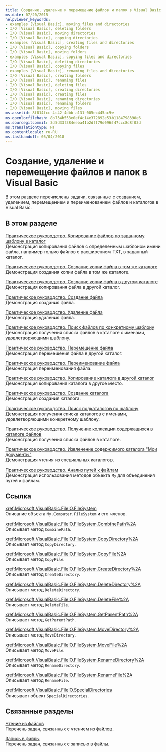 ```yaml
---
title: Создание, удаление и перемещение файлов и папок в Visual Basic
ms.date: 07/20/2015
helpviewer_keywords:
- examples [Visual Basic], moving files and directories
- I/O [Visual Basic], deleting folders
- I/O [Visual Basic], moving directories
- I/O [Visual Basic], copying directories
- examples [Visual Basic], creating files and directories
- I/O [Visual Basic], copying folders
- I/O [Visual Basic], moving folders
- examples [Visual Basic], copying files and directories
- I/O [Visual Basic], deleting directories
- I/O [Visual Basic], copying files
- examples [Visual Basic], renaming files and directories
- I/O [Visual Basic], creating folders
- I/O [Visual Basic], renaming files
- I/O [Visual Basic], deleting files
- I/O [Visual Basic], creating directories
- I/O [Visual Basic], creating files
- I/O [Visual Basic], renaming directories
- I/O [Visual Basic], renaming folders
- I/O [Visual Basic], moving files
ms.assetid: 8f814fcc-4c42-4dbb-a131-005ec445ac9e
ms.openlocfilehash: 8b734b553e0ef4c14e372892e53b1184798390e6
ms.sourcegitcommit: 3d5d33f384eeba41b2dff79d096f47ccc8d8f03d
ms.translationtype: HT
ms.contentlocale: ru-RU
ms.lasthandoff: 05/04/2018
---
```

# <a name="creating-deleting-and-moving-files-and-directories-in-visual-basic"></a>Создание, удаление и перемещение файлов и папок в Visual Basic
В этом разделе перечислены задачи, связанные с созданием, удалением, перемещением и переименованием файлов и каталогов в Visual Basic.  
  
## <a name="in-this-section"></a>В этом разделе  
 [Практическое руководство. Копирование файлов по заданному шаблону в каталог](../../../../visual-basic/developing-apps/programming/drives-directories-files/how-to-copy-files-with-a-specific-pattern-to-a-directory.md)  
 Демонстрация копирования файлов с определенным шаблоном имени файла, например только файлов с расширением TXT, в заданный каталог.  
  
 [Практическое руководство. Создание копии файла в том же каталоге](../../../../visual-basic/developing-apps/programming/drives-directories-files/how-to-create-a-copy-of-a-file-in-the-same-directory.md)  
 Демонстрация создания копии файла в том же каталоге.  
  
 [Практическое руководство. Создание копии файла в другом каталоге](../../../../visual-basic/developing-apps/programming/drives-directories-files/how-to-create-a-copy-of-a-file-in-a-different-directory.md)  
 Демонстрация копирования файла в другой каталог.  
  
 [Практическое руководство. Создание файла](../../../../visual-basic/developing-apps/programming/drives-directories-files/how-to-create-a-file.md)  
 Демонстрация создания файла.  
  
 [Практическое руководство. Удаление файла](../../../../visual-basic/developing-apps/programming/drives-directories-files/how-to-delete-a-file.md)  
 Демонстрация удаления файла.  
  
 [Практическое руководство. Поиск файлов по конкретному шаблону](../../../../visual-basic/developing-apps/programming/drives-directories-files/how-to-find-files-with-a-specific-pattern.md)  
 Демонстрация получения списка файлов в каталоге с именами, удовлетворяющими шаблону.  
  
 [Практическое руководство. Перемещение файла](../../../../visual-basic/developing-apps/programming/drives-directories-files/how-to-move-a-file.md)  
 Демонстрация перемещения файла в другой каталог.  
  
 [Практическое руководство. Переименование файла](../../../../visual-basic/developing-apps/programming/drives-directories-files/how-to-rename-a-file.md)  
 Демонстрация переименования файла.  
  
 [Практическое руководство. Копирование каталога в другой каталог](../../../../visual-basic/developing-apps/programming/drives-directories-files/how-to-copy-a-directory-to-another-directory.md)  
 Демонстрация копирования каталога в другое место.  
  
 [Практическое руководство. Создание каталога](../../../../visual-basic/developing-apps/programming/drives-directories-files/how-to-create-a-directory.md)  
 Демонстрация создания каталога.  
  
 [Практическое руководство. Поиск подкаталогов по шаблону](../../../../visual-basic/developing-apps/programming/drives-directories-files/how-to-find-subdirectories-with-a-specific-pattern.md)  
 Демонстрация получения списка каталогов с именами, удовлетворяющими конкретному шаблону.  
  
 [Практическое руководство. Получение коллекции содержащихся в каталоге файлов](../../../../visual-basic/developing-apps/programming/drives-directories-files/how-to-get-the-collection-of-files-in-a-directory.md)  
 Демонстрация получения списка файлов в каталоге.  
  
 [Практическое руководство. Извлечение содержимого каталога "Мои документы"](../../../../visual-basic/developing-apps/programming/drives-directories-files/how-to-retrieve-the-contents-of-the-my-documents-directory.md)  
 Демонстрация чтения из специальных каталогов.  
  
 [Практическое руководство. Анализ путей к файлам](../../../../visual-basic/developing-apps/programming/drives-directories-files/how-to-parse-file-paths.md)  
 Демонстрация использования методов объекта `My` для объединения путей к файлам.  
  
## <a name="reference"></a>Ссылка  
 <xref:Microsoft.VisualBasic.FileIO.FileSystem>  
 Описание объекта `My.Computer.FileSystem` и его членов.  
  
 <xref:Microsoft.VisualBasic.FileIO.FileSystem.CombinePath%2A>  
 Описывает метод `CombinePath`.  
  
 <xref:Microsoft.VisualBasic.FileIO.FileSystem.CopyDirectory%2A>  
 Описывает метод `CopyDirectory`.  
  
 <xref:Microsoft.VisualBasic.FileIO.FileSystem.CopyFile%2A>  
 Описывает метод `CopyFile`.  
  
 <xref:Microsoft.VisualBasic.FileIO.FileSystem.CreateDirectory%2A>  
 Описывает метод `CreateDirectory`.  
  
 <xref:Microsoft.VisualBasic.FileIO.FileSystem.DeleteDirectory%2A>  
 Описывает метод `DeleteDirectory`.  
  
 <xref:Microsoft.VisualBasic.FileIO.FileSystem.DeleteFile%2A>  
 Описывает метод `DeleteFile`.  
  
 <xref:Microsoft.VisualBasic.FileIO.FileSystem.GetParentPath%2A>  
 Описывает метод `GetParentPath`.  
  
 <xref:Microsoft.VisualBasic.FileIO.FileSystem.MoveDirectory%2A>  
 Описывает метод `MoveDirectory`.  
  
 <xref:Microsoft.VisualBasic.FileIO.FileSystem.MoveFile%2A>  
 Описывает метод `MoveFile`.  
  
 <xref:Microsoft.VisualBasic.FileIO.FileSystem.RenameDirectory%2A>  
 Описывает метод `RenameDirectory`.  
  
 <xref:Microsoft.VisualBasic.FileIO.FileSystem.RenameFile%2A>  
 Описывает метод `RenameFile`.  
  
 <xref:Microsoft.VisualBasic.FileIO.SpecialDirectories>  
 Описывает объект `SpecialDirectories`.  
  
## <a name="related-sections"></a>Связанные разделы  
 [Чтение из файлов](../../../../visual-basic/developing-apps/programming/drives-directories-files/reading-from-files.md)  
 Перечень задач, связанных с чтением из файлов.  
  
 [Запись в файлы](../../../../visual-basic/developing-apps/programming/drives-directories-files/writing-to-files.md)  
 Перечень задач, связанных с записью в файлы.
